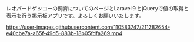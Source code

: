 レオパードゲッコーの飼育についてのページとLaravel９とjQueryで値の取得と表示を行う掲示板アプリです。よろしくお願いいたします。

https://user-images.githubusercontent.com/110583747/211282654-e40cbe7a-a65f-49d5-883b-18b05fdfa269.mp4

